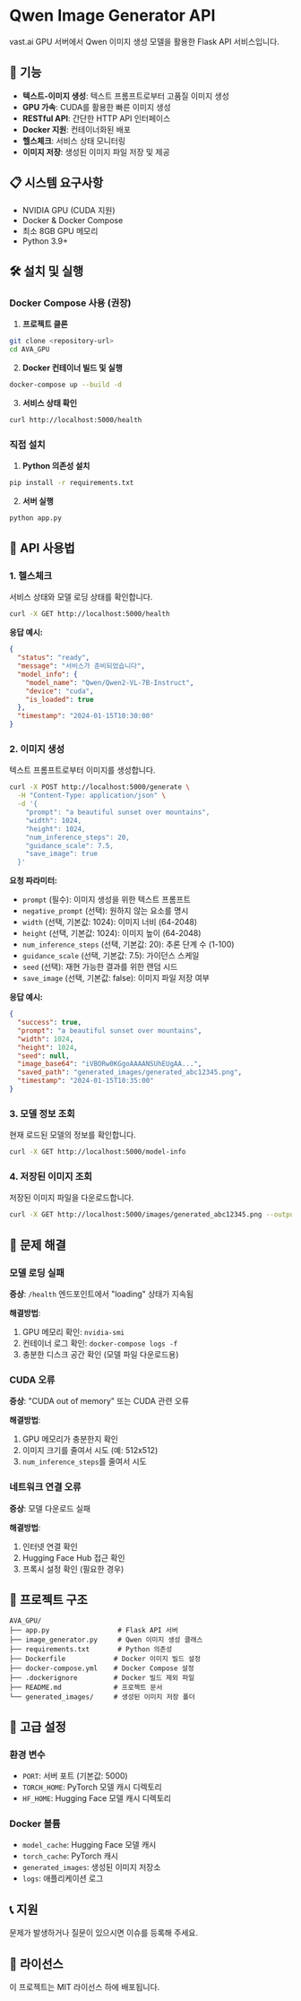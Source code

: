 # Qwen Image Generator API

vast.ai GPU 서버에서 Qwen 이미지 생성 모델을 활용한 Flask API 서비스입니다.

## 🚀 기능

- **텍스트-이미지 생성**: 텍스트 프롬프트로부터 고품질 이미지 생성
- **GPU 가속**: CUDA를 활용한 빠른 이미지 생성
- **RESTful API**: 간단한 HTTP API 인터페이스
- **Docker 지원**: 컨테이너화된 배포
- **헬스체크**: 서비스 상태 모니터링
- **이미지 저장**: 생성된 이미지 파일 저장 및 제공

## 📋 시스템 요구사항

- NVIDIA GPU (CUDA 지원)
- Docker & Docker Compose
- 최소 8GB GPU 메모리
- Python 3.9+

## 🛠️ 설치 및 실행

### Docker Compose 사용 (권장)

1. **프로젝트 클론**
```bash
git clone <repository-url>
cd AVA_GPU
```

2. **Docker 컨테이너 빌드 및 실행**
```bash
docker-compose up --build -d
```

3. **서비스 상태 확인**
```bash
curl http://localhost:5000/health
```

### 직접 설치

1. **Python 의존성 설치**
```bash
pip install -r requirements.txt
```

2. **서버 실행**
```bash
python app.py
```

## 🔌 API 사용법

### 1. 헬스체크

서비스 상태와 모델 로딩 상태를 확인합니다.

```bash
curl -X GET http://localhost:5000/health
```

**응답 예시:**
```json
{
  "status": "ready",
  "message": "서비스가 준비되었습니다",
  "model_info": {
    "model_name": "Qwen/Qwen2-VL-7B-Instruct",
    "device": "cuda",
    "is_loaded": true
  },
  "timestamp": "2024-01-15T10:30:00"
}
```

### 2. 이미지 생성

텍스트 프롬프트로부터 이미지를 생성합니다.

```bash
curl -X POST http://localhost:5000/generate \
  -H "Content-Type: application/json" \
  -d '{
    "prompt": "a beautiful sunset over mountains",
    "width": 1024,
    "height": 1024,
    "num_inference_steps": 20,
    "guidance_scale": 7.5,
    "save_image": true
  }'
```

**요청 파라미터:**
- `prompt` (필수): 이미지 생성을 위한 텍스트 프롬프트
- `negative_prompt` (선택): 원하지 않는 요소를 명시
- `width` (선택, 기본값: 1024): 이미지 너비 (64-2048)
- `height` (선택, 기본값: 1024): 이미지 높이 (64-2048)
- `num_inference_steps` (선택, 기본값: 20): 추론 단계 수 (1-100)
- `guidance_scale` (선택, 기본값: 7.5): 가이던스 스케일
- `seed` (선택): 재현 가능한 결과를 위한 랜덤 시드
- `save_image` (선택, 기본값: false): 이미지 파일 저장 여부

**응답 예시:**
```json
{
  "success": true,
  "prompt": "a beautiful sunset over mountains",
  "width": 1024,
  "height": 1024,
  "seed": null,
  "image_base64": "iVBORw0KGgoAAAANSUhEUgAA...",
  "saved_path": "generated_images/generated_abc12345.png",
  "timestamp": "2024-01-15T10:35:00"
}
```

### 3. 모델 정보 조회

현재 로드된 모델의 정보를 확인합니다.

```bash
curl -X GET http://localhost:5000/model-info
```

### 4. 저장된 이미지 조회

저장된 이미지 파일을 다운로드합니다.

```bash
curl -X GET http://localhost:5000/images/generated_abc12345.png --output image.png
```

## 🐛 문제 해결

### 모델 로딩 실패

**증상**: `/health` 엔드포인트에서 "loading" 상태가 지속됨

**해결방법**:
1. GPU 메모리 확인: `nvidia-smi`
2. 컨테이너 로그 확인: `docker-compose logs -f`
3. 충분한 디스크 공간 확인 (모델 파일 다운로드용)

### CUDA 오류

**증상**: "CUDA out of memory" 또는 CUDA 관련 오류

**해결방법**:
1. GPU 메모리가 충분한지 확인
2. 이미지 크기를 줄여서 시도 (예: 512x512)
3. `num_inference_steps`를 줄여서 시도

### 네트워크 연결 오류

**증상**: 모델 다운로드 실패

**해결방법**:
1. 인터넷 연결 확인
2. Hugging Face Hub 접근 확인
3. 프록시 설정 확인 (필요한 경우)

## 📁 프로젝트 구조

```
AVA_GPU/
├── app.py                 # Flask API 서버
├── image_generator.py     # Qwen 이미지 생성 클래스
├── requirements.txt       # Python 의존성
├── Dockerfile            # Docker 이미지 빌드 설정
├── docker-compose.yml    # Docker Compose 설정
├── .dockerignore         # Docker 빌드 제외 파일
├── README.md             # 프로젝트 문서
└── generated_images/     # 생성된 이미지 저장 폴더
```

## 🔧 고급 설정

### 환경 변수

- `PORT`: 서버 포트 (기본값: 5000)
- `TORCH_HOME`: PyTorch 모델 캐시 디렉토리
- `HF_HOME`: Hugging Face 모델 캐시 디렉토리

### Docker 볼륨

- `model_cache`: Hugging Face 모델 캐시
- `torch_cache`: PyTorch 캐시
- `generated_images`: 생성된 이미지 저장소
- `logs`: 애플리케이션 로그

## 📞 지원

문제가 발생하거나 질문이 있으시면 이슈를 등록해 주세요.

## 📄 라이선스

이 프로젝트는 MIT 라이선스 하에 배포됩니다.
